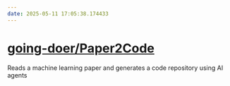 ```yaml
---
date: 2025-05-11 17:05:38.174433
---
```


# [going-doer/Paper2Code](https://github.com/going-doer/Paper2Code)

Reads a machine learning paper and generates a code repository using AI agents